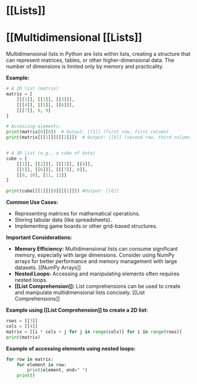 # [[Lists]]
# [[Multidimensional [[Lists]] 
Multidimensional lists in Python are lists within lists, creating a structure that can represent matrices, tables, or other higher-dimensional data.  The number of dimensions is limited only by memory and practicality.

**Example:**

```python
# A 2D list (matrix)
matrix = [
    [[[1]], [[2]], [[3]]],
    [[[4]], [[5]], [[6]]],
    [[[7]], 8, 9]
]

# Accessing elements:
print(matrix[0][0])  # Output: [[1]] (first row, first column)
print(matrix[[[1]]][[[2]]])  # Output: [[6]] (second row, third column)


# A 3D list (e.g., a cube of data)
cube = [
    [[1]], [[2]]], [[[3]], [[4]],
    [[5]], [[6]]], [[[7]], 8]],
    [[9, 10], [11, 12]]
]

print(cube[[[1]]][0][[[1]]]) #Output: [[6]]

```

**Common Use Cases:**

* Representing matrices for mathematical operations.
* Storing tabular data (like spreadsheets).
* Implementing game boards or other grid-based structures.


**Important Considerations:**

* **Memory Efficiency:**  Multidimensional lists can consume significant memory, especially with large dimensions. Consider using NumPy arrays for better performance and memory management with large datasets. [[NumPy Arrays]]
* **Nested Loops:** Accessing and manipulating elements often requires nested loops.  
* **[[List Comprehension]]:**  List comprehensions can be used to create and manipulate multidimensional lists concisely.  [[List Comprehensions]]


**Example using [[List Comprehension]] to create a 2D list:**

```python
rows = [[3]]
cols = [[4]]
matrix = [[i * cols + j for j in range(cols)] for i in range(rows)]
print(matrix)
```

**Example of accessing elements using nested loops:**

```python
for row in matrix:
    for element in row:
        print(element, end=" ")
    print()
```
